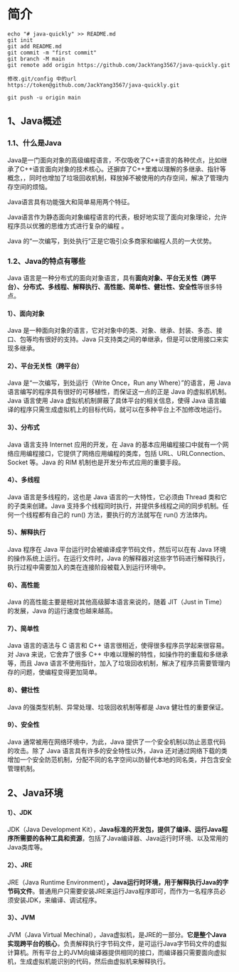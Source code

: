 # 简介
```
echo "# java-quickly" >> README.md
git init
git add README.md
git commit -m "first commit"
git branch -M main
git remote add origin https://github.com/JackYang3567/java-quickly.git

修改.git/config 中的url 
https://token@github.com/JackYang3567/java-quickly.git

git push -u origin main
```
## 1、Java概述

### 1.1、什么是Java

Java是一门面向对象的高级编程语言，不仅吸收了C++语言的各种优点，比如继承了C++语言面向对象的技术核心。还摒弃了C++里难以理解的多继承、指针等概念，，同时也增加了垃圾回收机制，释放掉不被使用的内存空间，解决了管理内存空间的烦恼。

Java语言具有功能强大和简单易用两个特征。

Java语言作为静态面向对象编程语言的代表，极好地实现了面向对象理论，允许程序员以优雅的思维方式进行复杂的编程 。

Java 的“一次编写，到处执行”正是它吸引众多商家和编程人员的一大优势。

### 1.2、Java的特点有哪些

Java 语言是一种分布式的面向对象语言，具有**面向对象、平台无关性（跨平台）、分布式、多线程、解释执行、高性能、简单性、健壮性、安全性**等很多特点。

#### 1）、**面向对象**

Java 是一种面向对象的语言，它对对象中的类、对象、继承、封装、多态、接口、包等均有很好的支持。Java 只支持类之间的单继承，但是可以使用接口来实现多继承。

#### 2）、**平台无关性（跨平台）**

Java 是“一次编写，到处运行（Write Once，Run any Where）”的语言，用 Java 语言编写的程序具有很好的可移植性，而保证这一点的正是 Java 的虚拟机机制。 Java 语言使用 Java 虚拟机机制屏蔽了具体平台的相关信息，使得 Java 语言编译的程序只需生成虚拟机上的目标代码，就可以在多种平台上不加修改地运行。

#### 3）、**分布式**

Java 语言支持 Internet 应用的开发，在 Java 的基本应用编程接口中就有一个网络应用编程接口，它提供了网络应用编程的类库，包括 URL、URLConnection、Socket 等。Java 的 RIM 机制也是开发分布式应用的重要手段。

#### 4）、**多线程**

Java 语言是多线程的，这也是 Java 语言的一大特性，它必须由 Thread 类和它的子类来创建。Java 支持多个线程同时执行，并提供多线程之间的同步机制。任何一个线程都有自己的 run\(\) 方法，要执行的方法就写在 run\(\) 方法体内。

#### 5）、**解释执行**

Java 程序在 Java 平台运行时会被编译成字节码文件，然后可以在有 Java 环境的操作系统上运行。在运行文件时，Java 的解释器对这些字节码进行解释执行，执行过程中需要加入的类在连接阶段被载入到运行环境中。

#### 6）、**高性能**

Java 的高性能主要是相对其他高级脚本语言来说的，随着 JIT（Just in Time）的发展，Java 的运行速度也越来越高。

#### 7）、**简单性**

Java 语言的语法与 C 语言和 C++ 语言很相近，使得很多程序员学起来很容易。对 Java 来说，它舍弃了很多 C++ 中难以理解的特性，如操作符的重载和多继承等，而且 Java 语言不使用指针，加入了垃圾回收机制，解决了程序员需要管理内存的问题，使编程变得更加简单。

#### 8）、**健壮性**

Java 的强类型机制、异常处理、垃圾回收机制等都是 Java 健壮性的重要保证。

#### 9）、**安全性**

Java 通常被用在网络环境中，为此，Java 提供了一个安全机制以防止恶意代码的攻击。除了 Java 语言具有许多的安全特性以外，Java 还对通过网络下载的类增加一个安全防范机制，分配不同的名字空间以防替代本地的同名类，并包含安全管理机制。

## 2、Java环境

#### **1**）、**JDK**

JDK（Java  Development Kit），**Java标准的开发包，提供了编译、运行Java程序所需要的各种工具和资源**，包括了Java编译器、Java运行时环境、以及常用的Java类库等。

#### **2**）、**JRE**

JRE（Java Runtime Environment）**，Java运行时环境，用于解释执行Java的字节码文件**。普通用户只需要安装JRE来运行Java程序即可，而作为一名程序员必须安装JDK，来编译、调试程序。

#### **3**）、**JVM**

JVM（Java Virtual Mechinal），Java虚拟机，是JRE的一部分。**它是整个Java实现跨平台的核心**，负责解释执行字节码文件，是可运行Java字节码文件的虚拟计算机。所有平台上的JVM向编译器提供相同的接口，而编译器只需要面向虚拟机，生成虚拟机能识别的代码，然后由虚拟机来解释执行。

